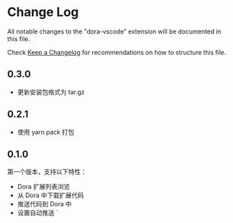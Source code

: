 # Change Log

All notable changes to the "dora-vscode" extension will be documented in this file.

Check [Keep a Changelog](http://keepachangelog.com/) for recommendations on how to structure this file.

## 0.3.0
- 更新安装包格式为 tar.gz 

## 0.2.1
- 使用 yarn pack 打包

## 0.1.0
第一个版本，支持以下特性：
 - Dora 扩展列表浏览
 - 从 Dora 中下载扩展代码
 - 推送代码到 Dora 中
 - 设置自动推送
`